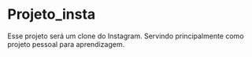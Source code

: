# Projeto_insta
Esse projeto será um clone do Instagram. Servindo principalmente como projeto pessoal para aprendizagem.

